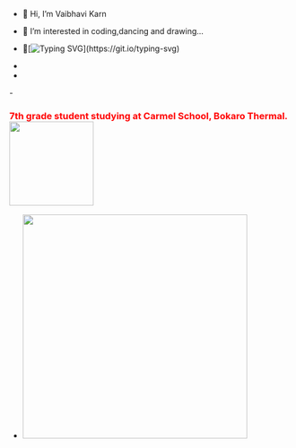 - 👋 Hi, I’m Vaibhavi Karn 
- 👀 I’m interested in coding,dancing and drawing...
- 🌱[![Typing SVG](https://readme-typing-svg.herokuapp.com?lines=I+am+currently+learning+The+Builder-HTML;the+artist-CSS+AND+the+wizard-JS!)](https://git.io/typing-svg)

-  
- 
-<span> <h3 style="color:red;">7th grade student studying at Carmel School, Bokaro Thermal.<img  style="width:150px;
  height:150px;" src="https://i.pinimg.com/564x/ce/1a/0f/ce1a0f54dadca6865bee2164f47fcaf6.jpg"></h3></span>
- <img width=400px;  src="https://user-images.githubusercontent.com/76275888/125171150-51fe4e80-e1d0-11eb-9720-f6a7f175ae7c.gif">


<!---
vaibhavikarn2001/vaibhavikarn2001 is a ✨ special ✨ repository because its `README.md` (this file) appears on your GitHub profile.
You can click the Preview link to take a look at your changes.
--->
